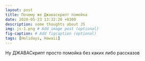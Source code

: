 ```yaml
---
layout: post
title: Почему же Джаваскрипт помойка
date: 2020-05-23 13:32:20 +0300
description: some thoughts about JS
img: js-1.png # Add image post (optional)
fig-caption: # Add figcaption (optional)
tags: [Holidays, Hawaii]
---
```

Ну ДЖАВАСкрипт просто помойка без каких либо рассказов